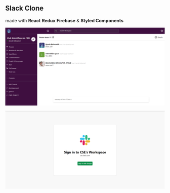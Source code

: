 ## Slack Clone

made with **React** **Redux** **Firebase** & **Styled Components**

<!-- preview at [click here](https://netflix-clone-ca517.web.app/) -->

![Landing Page](https://github.com/Astromium/Slack-clone/blob/main/preview/slack1.png)

![Signup Page](https://github.com/Astromium/Slack-clone/blob/main/preview/slack2.png)
